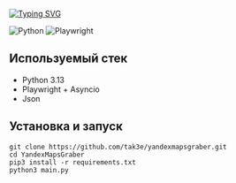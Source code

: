 [![Typing SVG](https://readme-typing-svg.herokuapp.com?font=Roboto&weight=500&size=26&pause=1000&color=F7F7F7&width=435&lines=YandexMaps+Graber;%D0%90%D1%81%D0%B8%D0%BD%D1%85%D1%80%D0%BE%D0%BD%D0%BD%D1%8B%D0%B9+%D0%BF%D0%B0%D1%80%D1%81%D0%B5%D1%80+%D0%B4%D0%BB%D1%8F+%D0%AF%D0%BD%D0%B4%D0%B5%D0%BA%D1%81.%D0%9A%D0%B0%D1%80%D1%82+)](https://git.io/typing-svg)

![Python](https://img.shields.io/badge/python-3670A0?style=for-the-badge&logo=python&logoColor=ffdd54) ![Playwright](https://img.shields.io/badge/-playwright-%232EAD33?style=for-the-badge&logo=playwright&logoColor=white) 
## Используемый стек
- Python 3.13
- Playwright + Asyncio
- Json

## Установка и запуск
~~~
git clone https://github.com/tak3e/yandexmapsgraber.git
cd YandexMapsGraber
pip3 install -r requirements.txt
python3 main.py
~~~
